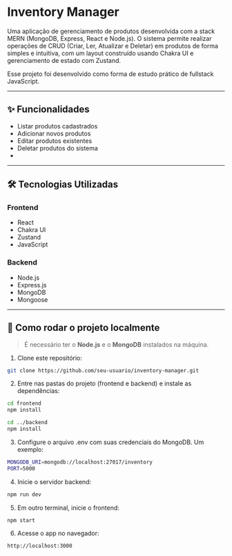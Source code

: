 # Inventory Manager

Uma aplicação de gerenciamento de produtos desenvolvida com a stack MERN (MongoDB, Express, React e Node.js). O sistema permite realizar operações de CRUD (Criar, Ler, Atualizar e Deletar) em produtos de forma simples e intuitiva, com um layout construído usando Chakra UI e gerenciamento de estado com Zustand.

Esse projeto foi desenvolvido como forma de estudo prático de fullstack JavaScript.

---

## ✨ Funcionalidades

- Listar produtos cadastrados
- Adicionar novos produtos
- Editar produtos existentes
- Deletar produtos do sistema
- 
---

## 🛠️ Tecnologias Utilizadas

### Frontend
- React
- Chakra UI
- Zustand
- JavaScript

### Backend
- Node.js
- Express.js
- MongoDB
- Mongoose

---

## 🚀 Como rodar o projeto localmente

> É necessário ter o **Node.js** e o **MongoDB** instalados na máquina.

1. Clone este repositório:

```bash
git clone https://github.com/seu-usuario/inventory-manager.git
```

2. Entre nas pastas do projeto (frontend e backend) e instale as dependências:

```bash
cd frontend
npm install

cd ../backend
npm install
```
3. Configure o arquivo .env com suas credenciais do MongoDB. Um exemplo:

```bash
MONGODB_URI=mongodb://localhost:27017/inventory
PORT=5000
```
4. Inicie o servidor backend:

```bash
npm run dev
```
5. Em outro terminal, inicie o frontend:

```bash
npm start
```
6. Acesse o app no navegador:

```bash
http://localhost:3000
```


